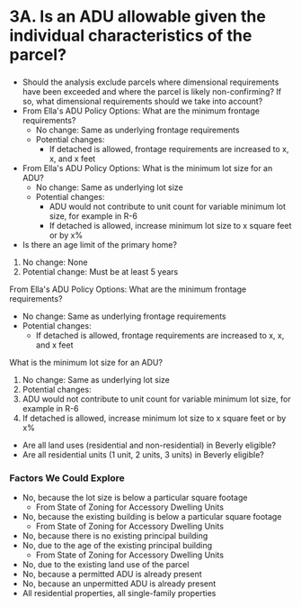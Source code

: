 # 3A. Is an ADU allowable given the individual characteristics of the parcel?

###

* Should the analysis exclude parcels where dimensional requirements have been exceeded and where the parcel is likely non-confirming? If so, what dimensional requirements should we take into account?
* From Ella's ADU Policy Options: What are the minimum frontage requirements?&#x20;
  * No change: Same as underlying frontage requirements&#x20;
  * Potential changes:&#x20;
    * If detached is allowed, frontage requirements are increased to x, x, and x feet&#x20;
* From Ella's ADU Policy Options: What is the minimum lot size for an ADU?&#x20;
  * No change: Same as underlying lot size&#x20;
  * Potential changes: &#x20;
    * ADU would not contribute to unit count for variable minimum lot size, for example in R-6&#x20;
    * If detached is allowed, increase minimum lot size to x square feet or by x%&#x20;
* Is there an age limit of the primary home?&#x20;

1. No change: None&#x20;
2. Potential change: Must be at least 5 years&#x20;

From Ella's ADU Policy Options: What are the minimum frontage requirements?&#x20;

* No change: Same as underlying frontage requirements&#x20;
* Potential changes:&#x20;
  * If detached is allowed, frontage requirements are increased to x, x, and x feet&#x20;

What is the minimum lot size for an ADU?&#x20;

1. No change: Same as underlying lot size&#x20;
2. Potential changes: &#x20;
3. ADU would not contribute to unit count for variable minimum lot size, for example in R-6&#x20;
4. If detached is allowed, increase minimum lot size to x square feet or by x%&#x20;



* Are all land uses (residential and non-residential) in Beverly eligible?
* Are all residential units (1 unit, 2 units, 3 units) in Beverly eligible?

### Factors We Could Explore

* No, because the lot size is below a particular square footage
  * From State of Zoning for Accessory Dwelling Units&#x20;
* No, because the existing building is below a particular square footage
  * From State of Zoning for Accessory Dwelling Units&#x20;
* No, because there is no existing principal building
* No, due to the age of the existing principal building
  * From State of Zoning for Accessory Dwelling Units&#x20;
* No, due to the existing land use of the parcel
* No, because a permitted ADU is already present
* No, because an unpermitted ADU is already present
* All residential properties, all single-family properties
